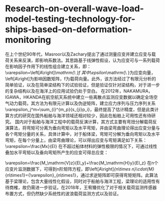# Research-on-overall-wave-load-model-testing-technology-for-ships-based-on-deformation-monitoring
在上个世纪90年代，Masroor以及Zachary提出了通过测量应变并建立应变与载荷关系来反演，即影响系数法。其思路基于线弹性假设，认为应变可与一系列载荷在影响因子作用下的线性组合建立关系，即：
\varepsilon=\left[A\right]_\mathrm{\ }f
其中\epsilon_\mathrm{\ }为应变向量，\left[A\right]为影响因数矩阵，f为载荷向量。此外，该方法经过了有限元分析的简单验证，以及在简单梁结构下的试验验证，但是验证仅针对梁结构，对于进一步的复杂结构以及在海洋上的应用试验仍处于空白。
在2012年，NAKAMURA，IGAWA，HKANDA在航空航天系统中建立一些离散点监测应变数据以确定全场空气动力载荷。其方法为有限元计算以及伪逆矩阵，建立应力序列与压力序列关系\varepsilon_j^m=\sum_{i}^{m_p}{s_{ji}p_i}，最终提高了估计精度，但是此类计算方式的研究在国外船舶与海洋领域还相对较少，因此在船舶上可用性还有待研究。
国内对于船舶与海洋工程中的载荷反演计算，其方式主要有弯扭分解载荷反演算法，将弯矩可分离为垂向弯矩以及水平弯矩，并由梁弯曲理论得出应变分量与各个弯矩分量的关系，具体计算中，对于船体梁，弯矩可分解为垂向弯矩以及水平弯矩，在每个分量上，由梁弯曲理论，可以得出应变与弯矩满足如下关系：
\varepsilon=\frac{Mx}{EI}
在不超过船体材料的弹性极限的情况下，可通过线性叠加水平弯矩以及垂向弯矩所产生的应变可得总应变：

\varepsilon=\frac{M_\mathrm{V}z}{EI_y}+\frac{M_\mathrm{H}y}{EI_z}
在n个应变片监测数据下，可得到n阶矩阵方程，即\left[A\right]_{n\times n}\cdot\{M\}_{n\times1}=\{\varepsilon\}_{n\times1}，通过求逆矩阵即可获得弯矩矩阵。此算法基于梁理论，包含大量线性化假设，同时对于船舶与海洋工程，梁理论的适用性有待商榷，故仍需进一步验证。在2018年，王宥臻优化了对于相关载荷监测传感器布置方式，但仍然缺少系统性的波浪载荷监测方式以及验证。
